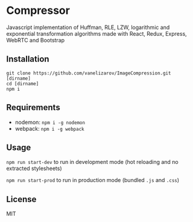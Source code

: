 # Compressor

Javascript implementation of Huffman, RLE, LZW, logarithmic and exponential transformation algorithms made with React, Redux, Express, WebRTC and Bootstrap

## Installation

```
git clone https://github.com/vanelizarov/ImageCompression.git [dirname]
cd [dirname]
npm i
```

## Requirements
* nodemon: `npm i -g nodemon`
* webpack: `npm i -g webpack`

## Usage
`npm run start-dev` to run in development mode (hot reloading and no extracted stylesheets)

`npm run start-prod` to run in production mode (bundled `.js` and `.css`)

## License
MIT